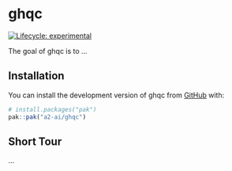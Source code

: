
<!-- README.md is generated from README.Rmd. Please edit that file -->

# ghqc

<!-- badges: start -->

[![Lifecycle:
experimental](https://img.shields.io/badge/lifecycle-experimental-orange.svg)](https://lifecycle.r-lib.org/articles/stages.html#experimental)
<!-- badges: end -->

The goal of ghqc is to …

## Installation

You can install the development version of ghqc from
[GitHub](https://github.com/) with:

``` r
# install.packages("pak")
pak::pak("a2-ai/ghqc")
```

## Short Tour

…
